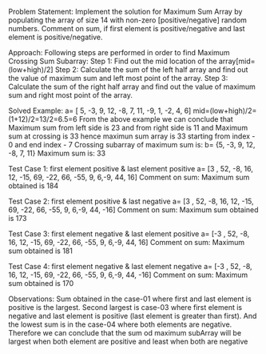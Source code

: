 
Problem Statement: Implement the solution for Maximum Sum Array by populating the array of size 14 with non-zero [positive/negative] random numbers. Comment on sum, if first element is positive/negative and last element is positive/negative.

Approach: Following steps are performed in order to find Maximum Crossing Sum Subarray: Step 1: Find out the mid location of the array[mid=(low+high)/2] Step 2: Calculate the sum of the left half array and find out the value of maximum sum and left most point of the array. Step 3: Calculate the sum of the right half array and find out the value of maximum sum and right most point of the array.

Solved Example: a= [ 5, -3, 9, 12, -8, 7, 11, -9, 1, -2, 4, 6] mid=(low+high)/2=(1+12)/2=13/2=6.5=6 From the above example we can conclude that Maximum sum from left side is 23 and from right side is 11 and Maximum sum at crossing is 33 hence maximun sum array is 33 starting from index - 0 and end index - 7 Crossing subarray of maximum sum is: b= {5, -3, 9, 12, -8, 7, 11} Maximum sum is: 33

Test Case 1: first element positive & last element positive a= [3 , 52, -8, 16, 12, -15, 69, -22, 66, -55, 9, 6,-9, 44, 16] Comment on sum: Maximum sum obtained is 184

Test Case 2: first element positive & last negative a= [3 , 52, -8, 16, 12, -15, 69, -22, 66, -55, 9, 6,-9, 44, -16] Comment on sum: Maximum sum obtained is 173

Test Case 3: first element negative & last element positive a= [-3 , 52, -8, 16, 12, -15, 69, -22, 66, -55, 9, 6,-9, 44, 16] Comment on sum: Maximum sum obtained is 181

Test Case 4: first element negative & last element negative a= [-3 , 52, -8, 16, 12, -15, 69, -22, 66, -55, 9, 6,-9, 44, -16] Comment on sum: Maximum sum obtained is 170

Observations: Sum obtained in the case-01 where first and last element is positive is the largest. Second largest is case-03 where first element is negative and last element is positive (last element is greater than first). And the lowest sum is in the case-04 where both elements are negative. Therefore we can conclude that the sum od maximum subArray will be largest when both element are positive and least when both are negative
